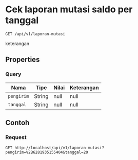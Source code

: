 # Cek laporan mutasi saldo per tanggal
```http
GET /api/v1/laporan-mutasi
```
keterangan
## Properties
### Query
Nama | Tipe | Nilai | Keterangan
--- | --- | --- | ---
<code>pengirim</code> | String | null | null
<code>tanggal</code> | String | null | null
## Contoh
### Request
```http
GET http://localhost/api/v1/laporan-mutasi?pengirim=%2B6281935155404&tanggal=20


```
